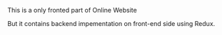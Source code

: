 This is a only fronted part of Online Website 


But it contains backend impementation on front-end side using Redux.


